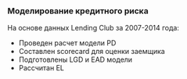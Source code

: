 ### Моделирование кредитного риска  
На основе данных Lending Club за 2007-2014 года:  
* Проведен расчет модели PD  
* Составлен scorecard для оценки заемщика  
* Подготовлены LGD и EAD модели  
* Рассчитан EL